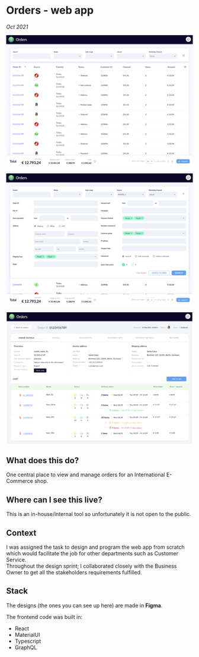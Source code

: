 # Orders - web app

_Oct 2021_

![orders-home](assets/st-orders-home.png)

![orders-filter](assets/st-orders-filters.png)

![orders-details](assets/st-orders-details.png)

## What does this do?

One central place to view and manage orders for an International E-Commerce shop.

## Where can I see this live?

This is an in-house/internal tool so unfortunately it is not open to the public.

## Context

I was assigned the task to design and program the web app from scratch which would facilitate the job for other departments such as Customer Service.  
Throughout the design sprint; I collaborated closely with the Business Owner to get all the stakeholders requirements fulfilled.

## Stack

The designs (the ones you can see up here) are made in **Figma**.

The frontend code was built in:

- React
- MaterialUI
- Typescript
- GraphQL